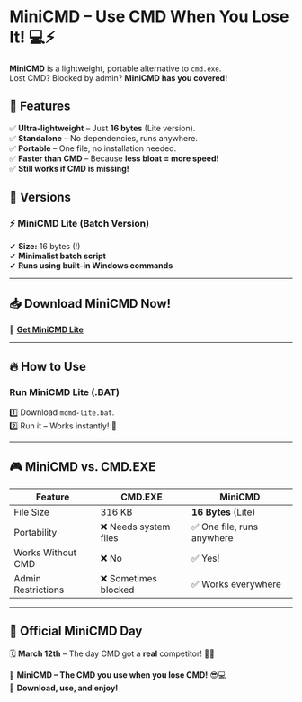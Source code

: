 # MiniCMD – Use CMD When You Lose It! 💻⚡  

**MiniCMD** is a lightweight, portable alternative to `cmd.exe`.  
Lost CMD? Blocked by admin? **MiniCMD has you covered!**  

## 🚀 Features  
✅ **Ultra-lightweight** – Just **16 bytes** (Lite version).  
✅ **Standalone** – No dependencies, runs anywhere.  
✅ **Portable** – One file, no installation needed.  
✅ **Faster than CMD** – Because **less bloat = more speed!**  
✅ **Still works if CMD is missing!**  

## 📂 Versions  

### **⚡ MiniCMD Lite (Batch Version)**  
✔ **Size:** 16 bytes (!)  
✔ **Minimalist batch script**  
✔ **Runs using built-in Windows commands**  

---

## 📥 Download MiniCMD Now!  

🔗 [**Get MiniCMD Lite**](mcmd-lite.bat)

---

## 🔥 How to Use  

### **Run MiniCMD Lite (.BAT)**  
1️⃣ Download `mcmd-lite.bat`.  
2️⃣ Run it – Works instantly! 🚀  

---

## 🎮 MiniCMD vs. CMD.EXE  

| Feature | CMD.EXE | MiniCMD |
|---------|--------|---------|
| File Size | 316 KB |**16 Bytes** (Lite) |
| Portability | ❌ Needs system files | ✅ One file, runs anywhere |
| Works Without CMD | ❌ No | ✅ Yes! |
| Admin Restrictions | ❌ Sometimes blocked | ✅ Works everywhere |

---

## 📅 Official MiniCMD Day  
🗓 **March 12th** – The day CMD got a **real** competitor! 🚀🔥  

👑 **MiniCMD – The CMD you use when you lose CMD!** 😎💻  
🚀 **Download, use, and enjoy!**  
